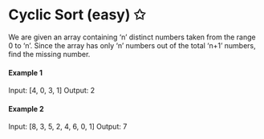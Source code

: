 # Cyclic Sort (easy) ✩

We are given an array containing ‘n’ distinct numbers taken from the range 0 to ‘n’. 
Since the array has only ‘n’ numbers out of the total ‘n+1’ numbers, find the missing number.

#### Example 1
Input: [4, 0, 3, 1]
Output: 2

#### Example 2
Input: [8, 3, 5, 2, 4, 6, 0, 1]
Output: 7

